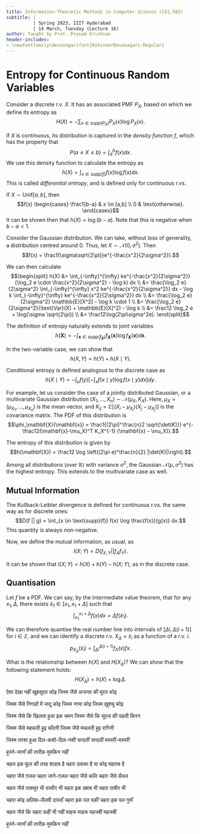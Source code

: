 ```yaml
---
title: Information-Theoretic Methods in Computer Science (CS1.502)
subtitle: |
          | Spring 2023, IIIT Hyderabad
          | 14 March, Tuesday (Lecture 16)
author: Taught by Prof. Prasad Krishnan
header-includes:
- \newfontfamily\devanagarifont{KohinoorDevanagari-Regular}
---
```


# Entropy for Continuous Random Variables
Consider a discrete r.v. $X$. It has an associated PMF $P_X$, based on which we define its entropy as
$$H(X) = -\sum_{x \in \text{supp}(P_X)} P_X(x) \log P_X(x).$$

If $X$ is continuous, its distribution is captured in the *density function* $f$, which has the property that
$$P(a \leq X \leq b) = \int_a^bf(x)dx.$$
We use this density function to calculate the entropy as
$$h(X) = \int_{x \in \text{supp}(f)} f(x) \log f(x) dx.$$
This is called *differential entropy*, and is defined only for continuous r.vs.

If $X \sim \text{Unif}[a, b]$, then
$$f(x) \begin{cases} \frac1{b-a} & x \in [a,b] \\ 0 & \text{otherwise}. \end{cases}$$
It can be shown then that $h(X) = \log(b-a)$. Note that this is negative when $b-a < 1$.

Consider the Gaussian distribution. We can take, without loss of generality, a distribution centred around 0. Thus, let $X \sim \mathcal{N}(0, \sigma^2)$. Then
$$f(x) = \frac1{\sigma\sqrt{2\pi}}e^{-\frac{x^2}{2\sigma^2}}.$$

We can then calculate
$$\begin{split}
h(X) &= \int_{-\infty}^{\infty} ke^{-\frac{x^2}{2\sigma^2}} (\log_2 e \cdot \frac{x^2}{2\sigma^2} - \log k) dx \\
&= \frac{\log_2 e}{2\sigma^2} \int_{-\infty}^{\infty} x^2 ke^{-\frac{x^2}{2\sigma^2}} dx - \log k \int_{-\infty}^{\infty} ke^{-\frac{x^2}{2\sigma^2}} dx \\
&= \frac{\log_2 e}{2\sigma^2} \mathbb{E}[X^2] - \log k \cdot 1 \\
&= \frac{\log_2 e}{2\sigma^2}(\text{Var}(X) + \mathbb{E}[X]^2) - \log k \\
&= \frac12 \log_2 e + \log(\sigma \sqrt{2\pi}) \\
&= \frac12\log(2\pi\sigma^2e).
\end{split}$$

The definition of entropy naturally extends to joint variables
$$h(\mathbf{X}) = -\int_{\mathbf{x} \in \text{supp}(f_\mathbf{X})} f_\mathbf{X}(\mathbf{x}) \log f_\mathbf{X}(\mathbf{x}) d\mathbf{x}.$$

In the two-variable case, we can show that $$h(X,Y) = h(Y) + h(X \mid Y).$$

Conditional entropy is defined analogous to the discrete case as
$$h(X \mid Y) = -\int_y f(y) \left[-\int_x f(x \mid y) \log f(x \mid y) dx \right]dy.$$

For example, let us consider the case of a jointly distributed Gaussian, or a multivariate Gaussian distribution $(X_1, \dots, X_n) \sim \mathcal{N}(\mu_X, K_X)$. Here, $\mu_X = (\mu_{X_1}, \dots, \mu_{X_n})$ is the mean vector, and $K_{ij} = \mathbb{E}[(X_i - \mu_{X_i})(X_j - \mu_{X_j})]$ is the covariance matrix. The PDF of this distribution is
$$\phi_\mathbf{X}(\mathbf{x}) = \frac1{(2\pi)^\frac{n}2 \sqrt{\det(K)}} e^{-\frac12(\mathbf{x}-\mu_X)^T K_X^{-1} (\mathbf{x} - \mu_X)}.$$

The entropy of this distribution is given by 
$$h(\mathbf{X}) = \frac12 \log \left((2\pi e)^\frac{n}{2} |\det(K)|\right).$$

Among all distributions (over $\mathbb{R}$) with variance $\sigma^2$, the Gaussian $\mathcal{N}(\mu, \sigma^2)$ has the highest entropy. This extends to the multivariate case as well.

## Mutual Information
The Kullback-Leibler divergence is defined for continuous r.vs. the same way as for discrete ones:
$$D(f || g) = \int_{x \in \text{supp}(f)} f(x) \log \frac{f(x)}{g(x)} dx.$$
This quantity is always non-negative.

Now, we define the mutual information, as usual, as
$$I(X;Y) = D(f_{X,Y} || f_X f_Y).$$

It can be shown that $I(X;Y) = h(X) + h(Y) - h(X;Y)$, as in the discrete case.

## Quantisation
Let $f$ be a PDF. We can say, by the intermediate value theorem, that for any $x_1, \Delta$, there exists $\tilde{x}_1 \in [x_1, x_1 + \Delta]$ such that
$$\int_{x_1}^{x_1+\Delta}f(x)dx = \Delta f(\tilde{x}_1).$$

We can therefore quantise the real number line  into intervals of $[\Delta i, \Delta(i+1)]$ for $i \in \mathbb{Z}$, and we can identify a discrete r.v. $X_\Delta = \tilde{x}_i$ as a function of a r.v. $i$.
$$p_{X_\Delta}(\tilde{x}_i) = \int_{\Delta i}^{\Delta(i+1)} f_X(x) fx.$$

What is the relationship between $h(X)$ and $H(X_\Delta)$? We can show that the following statement holds:
$$H(X_\Delta) = h(X) + \log\Delta.$$

ऐसा देखा नहीं खूबसूरत कोइ
जिस्म जैसे अजन्ता की मूरत कोइ

जिस्म जैसे निगाहों में जादू कोइ
जिस्म नग़्मा कोइ जिस्म ख़ुशबू कोइ

जिस्म जैसे कि खिलता हुआ इक चमन
जिस्म जैसे कि सूरज की पहली किरन

जिस्म जैसे महकती हुइ चाँदनी
जिस्म जैसे मचलती हुइ रागिनी

जिस्म तरशा हुआ दिल-कशो-दिल-नशीं
सन्दलीं सन्दलीं मरमरीं-मरमरीं

हुस्ने-जानाँ की तारीफ़ मुमकिन नहीं

चहरा इक फूल की तरह शादाब है
चहरा उसका है या कोइ महताब है

चहरा जैसे ग़ज़ल चहरा जाने-ग़ज़ल
चहरा जैसे कलि चहरा जैसे कँवल

चहरा जैसे तसव्वुर भी तस्वीर भी
चहरा इक ख़्वाब भी चहरा ताबीर भी

चहरा कोइ अलिफ़-लैलवी दास्ताँ
चहरा इक पल यक़ीं चहरा इक पल गुमाँ

चहरा जैसे कि चहरा कहीं भी नहीं
माहरू माहरू महजबीं महजबीं

हुस्ने-जानाँ की तारीफ़ मुमकिन नहीं